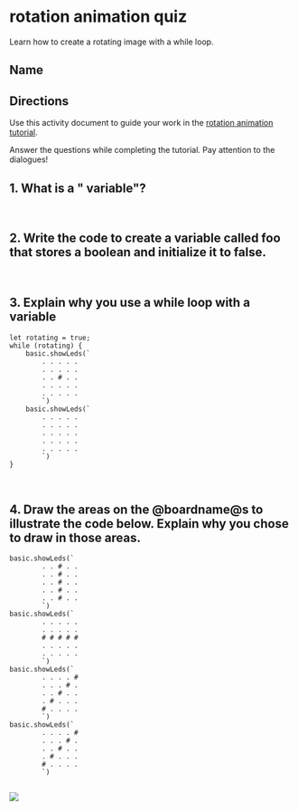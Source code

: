 # rotation animation quiz

Learn how to create a rotating image with a while loop.

## Name

## Directions

Use this activity document to guide your work in the [rotation animation tutorial](/lessons/rotation-animation/activity).

Answer the questions while completing the tutorial. Pay attention to the dialogues!

## 1. What is a " variable"?

<br />

## 2. Write the code to create a variable called foo that stores a boolean and initialize it to false.

<br/>

## 3. Explain why you use a while loop with a variable

```blocks
let rotating = true;
while (rotating) {
    basic.showLeds(`
        . . . . .
        . . . . .
        . . # . .
        . . . . .
        . . . . .
        `)
    basic.showLeds(`
        . . . . .
        . . . . .
        . . . . .
        . . . . .
        . . . . .
        `)
}

```

<br/>

## 4. Draw the areas on the @boardname@s to illustrate the code below. Explain why you chose to draw in those areas.

```blocks
basic.showLeds(`
        . . # . .
        . . # . .
        . . # . .
        . . # . .
        . . # . .
        `)
basic.showLeds(`
        . . . . .
        . . . . .
        # # # # #
        . . . . .
        . . . . .
        `)
basic.showLeds(`
        . . . . #
        . . . # .
        . . # . .
        . # . . .
        # . . . .
        `)
basic.showLeds(`
        . . . . #
        . . . # .
        . . # . .
        . # . . .
        # . . . .
        `)
   
```

![](/static/mb/lessons/looper-2.png)

<br/>

